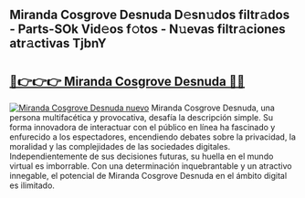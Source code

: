 ## Miranda Cosgrove Desnuda D𝚎sn𝚞dos filtr𝚊dos - Parts-SOk Vid𝚎os f𝚘tos - N𝚞evas filtr𝚊ciones atr𝚊ctivas TjbnY

# <h2><a href="http://mb44a9.tromn.icu/?c=Miranda+Cosgrove+Desnuda">🔗👉👉👉 Miranda Cosgrove Desnuda 🔗🔗</a></h2>

[![Miranda Cosgrove Desnuda nuevo](https://i.imgur.com/pEAQMta.gif)](http://mb44a9.tromn.icu/?c=Miranda+Cosgrove+Desnuda)
Miranda Cosgrove Desnuda, una persona multifacética y provocativa, desafía la descripción simple. Su forma innovadora de interactuar con el público en línea ha fascinado y enfurecido a los espectadores, encendiendo debates sobre la privacidad, la moralidad y las complejidades de las sociedades digitales. Independientemente de sus decisiones futuras, su huella en el mundo virtual es imborrable. Con una determinación inquebrantable y un atractivo innegable, el potencial de Miranda Cosgrove Desnuda en el ámbito digital es ilimitado.
